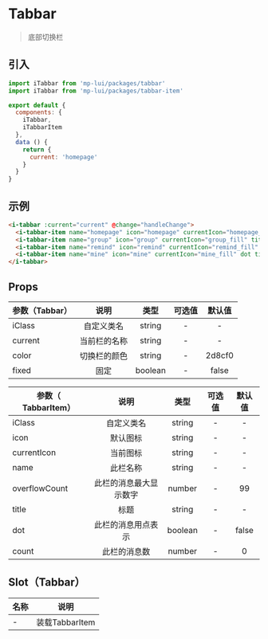 # Tabbar

> 底部切换栏

## 引入

```js
import iTabbar from 'mp-lui/packages/tabbar'
import iTabbar from 'mp-lui/packages/tabbar-item'

export default {
  components: {
    iTabbar,
    iTabbarItem
  },
  data () {
    return {
      current: 'homepage'
    }
  }
}
```

## 示例

```html
<i-tabbar :current="current" @change="handleChange">
  <i-tabbar-item name="homepage" icon="homepage" currentIcon="homepage_fill" title="Home" />
  <i-tabbar-item name="group" icon="group" currentIcon="group_fill" title="Friends" />
  <i-tabbar-item name="remind" icon="remind" currentIcon="remind_fill" count="3" title="Notice" />
  <i-tabbar-item name="mine" icon="mine" currentIcon="mine_fill" dot title="My" />
</i-tabbar>
```

## Props

| 参数（Tabbar） |    说明    |  类型  |        可选值         |   默认值   |
| ------------- | :--------: | :----: | :-------------------: | :--------: |
| iClass        | 自定义类名 | string |           -           |     -      |
| current |    当前栏的名称    | string | - | - |
| color |  切换栏的颜色  | string |           -           |     2d8cf0     |
| fixed | 固定 | boolean | - | false |

| 参数（ TabbarItem） |    说明    |  类型  |            可选值            | 默认值 |
| ------------ | :--------: | :----: | :--------------------------: | :----: |
| iClass       | 自定义类名 | string |              -               |   -    |
| icon  |    默认图标    | string | - |   -    |
| currentIcon |    当前图标    | string |              -               |   -    |
| name |    此栏名称    | string |              -               |   -    |
| overflowCount |  此栏的消息最大显示数字  | number |              -               |   99   |
| title | 标题 | string | - | - |
| dot | 此栏的消息用点表示 | boolean | - | false |
| count | 此栏的消息数 | number | - | 0 |

## Slot（Tabbar）

| 名称 |      说明      |
| ---- | :------------: |
| -    | 装载TabbarItem |

